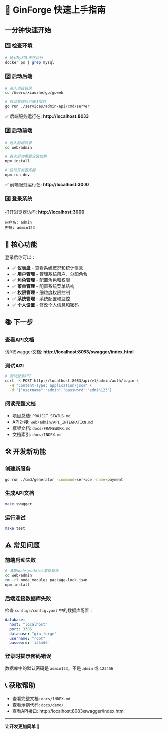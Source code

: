 # 🚀 GinForge 快速上手指南

## 一分钟快速开始

### 1️⃣ 检查环境

```bash
# 确认MySQL正在运行
docker ps | grep mysql
```

### 2️⃣ 启动后端

```bash
# 进入项目目录
cd /Users/xiaozhe/go/goweb

# 启动管理后台API服务
go run ./services/admin-api/cmd/server
```

✅ 后端服务运行在: **http://localhost:8083**

### 3️⃣ 启动前端

```bash
# 进入前端目录
cd web/admin

# 首次启动需要安装依赖
npm install

# 启动开发服务器
npm run dev
```

✅ 前端服务运行在: **http://localhost:3000**

### 4️⃣ 登录系统

打开浏览器访问: **http://localhost:3000**

```
用户名: admin
密码: admin123
```

## 🎯 核心功能

登录后你可以：

- ✅ **仪表盘** - 查看系统概况和统计信息
- ✅ **用户管理** - 管理系统用户，分配角色
- ✅ **角色管理** - 配置角色和权限
- ✅ **菜单管理** - 配置系统菜单结构
- ✅ **权限管理** - 细粒度权限控制
- ✅ **系统管理** - 系统配置和监控
- ✅ **个人设置** - 修改个人信息和密码

## 📚 下一步

### 查看API文档
访问Swagger文档: **http://localhost:8083/swagger/index.html**

### 测试API
```bash
# 测试登录API
curl -X POST http://localhost:8083/api/v1/admin/auth/login \
  -H "Content-Type: application/json" \
  -d '{"username":"admin","password":"admin123"}'
```

### 阅读完整文档
- 项目总结: `PROJECT_STATUS.md`
- API对接: `web/admin/API_INTEGRATION.md`
- 框架文档: `docs/FRAMEWORK.md`
- 文档索引: `docs/INDEX.md`

## 🛠️ 开发新功能

### 创建新服务
```bash
go run ./cmd/generator -command=service -name=payment
```

### 生成API文档
```bash
make swagger
```

### 运行测试
```bash
make test
```

## ⚠️ 常见问题

### 前端启动失败
```bash
# 清理node_modules重新安装
cd web/admin
rm -rf node_modules package-lock.json
npm install
```

### 后端连接数据库失败
检查 `configs/config.yaml` 中的数据库配置：
```yaml
database:
  host: "localhost"
  port: 3306
  database: "gin_forge"
  username: "root"
  password: "123456"
```

### 登录时提示密码错误
数据库中的默认密码是 `admin123`，不是 `admin` 或 `123456`

## 📞 获取帮助

- 查看完整文档: `docs/INDEX.md`
- 查看示例代码: `docs/demo/`
- 查看API接口: http://localhost:8083/swagger/index.html

---

**让开发更加简单** 🚀

